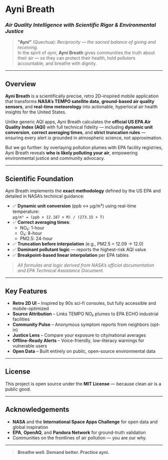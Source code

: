 # Ayni Breath  
### *Air Quality Intelligence with Scientific Rigor & Environmental Justice*

> **"Ayni"** (Quechua): *Reciprocity — the sacred balance of giving and receiving.*  
> In the spirit of *ayni*, **Ayni Breath** gives communities the truth about their air — so they can protect their health, hold polluters accountable, and breathe with dignity.

---

## Overview

**Ayni Breath** is a scientifically precise, retro 2D–inspired mobile application that transforms **NASA’s TEMPO satellite data**, **ground-based air quality sensors**, and **real-time meteorology** into actionable, hyperlocal air health insights for the United States.

Unlike generic AQI apps, Ayni Breath calculates the **official US EPA Air Quality Index (AQI)** with full technical fidelity — including **dynamic unit conversion**, **correct averaging times**, and **strict truncation rules** — ensuring every alert is grounded in atmospheric science, not approximation.

But we go further: by overlaying pollution plumes with EPA facility registries, Ayni Breath reveals **who is likely polluting your air**, empowering environmental justice and community advocacy.

---

## Scientific Foundation

Ayni Breath implements the **exact methodology** defined by the US EPA and detailed in NASA’s technical guidance:

- ✅ **Dynamic unit conversion** (ppb ↔ µg/m³) using real-time temperature:  
  `µg/m³ = (ppb × 12.187 × M) / (273.15 + T)`  
- ✅ **Correct averaging times**:  
  - NO₂: 1-hour  
  - O₃: 8-hour  
  - PM2.5: 24-hour  
- ✅ **Truncation before interpolation** (e.g., PM2.5 = 12.09 → 12.0)  
- ✅ **Dominant pollutant logic** — reports the highest-risk AQI value  
- ✅ **Breakpoint-based linear interpolation** per EPA tables  

> *All formulas and logic derived from NASA’s official documentation and EPA Technical Assistance Document.*

---

## Key Features

- **Retro 2D UI** – Inspired by 90s sci-fi consoles, but fully accessible and mobile-optimized  
- **Source Attribution** – Links TEMPO NO₂ plumes to EPA ECHO industrial facilities  
- **Community Pulse** – Anonymous symptom reports from neighbors (opt-in)  
- **Justice Lens** – Compare your exposure to city/national averages  
- **Offline-Ready Alerts** – Voice-friendly, low-literacy warnings for vulnerable users  
- **Open Data** – Built entirely on public, open-source environmental data  

---

## License

This project is open source under the **MIT License** — because clean air is a public good.

---

## Acknowledgements

- **NASA** and the **International Space Apps Challenge** for open data and global inspiration  
- **EPA**, **OpenAQ**, and **Pandora Network** for ground-truth validation  
- Communities on the frontlines of air pollution — you are our why.

---

> **Breathe well. Demand better. Practice ayni.**
